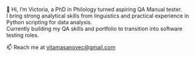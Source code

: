 👋 Hi, I’m Victoria, a PhD in Philology turned aspiring QA Manual tester.  
I bring strong analytical skills from linguistics and practical experience in Python scripting for data analysis.  
Currently building my QA skills and portfolio to transition into software testing roles.  

📫 Reach me at vitamasanovec@gmail.com
